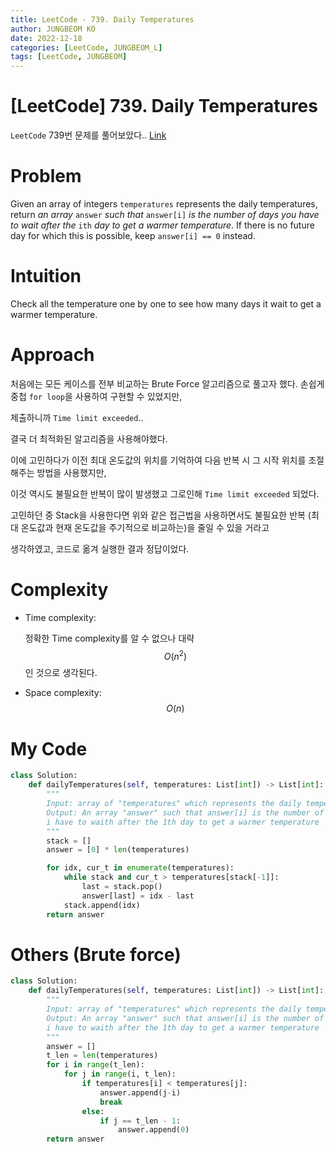 ```yaml
---
title: LeetCode - 739. Daily Temperatures
author: JUNGBEOM KO
date: 2022-12-18
categories: [LeetCode, JUNGBEOM_L]
tags: [LeetCode, JUNGBEOM]
---
```


# [LeetCode] 739. Daily Temperatures

`LeetCode` 739번 문제를 풀어보았다.. [Link](https://leetcode.com/problems/daily-temperatures/description/)



# Problem

Given an array of integers `temperatures` represents the daily temperatures, return *an array* `answer` *such that* `answer[i]` *is the number of days you have to wait after the* `ith` *day to get a warmer temperature*. If there is no future day for which this is possible, keep `answer[i] == 0` instead.



# Intuition

Check all the temperature one by one to see how many days it wait to get a warmer temperature.



# Approach

처음에는 모든 케이스를 전부 비교하는 Brute Force 알고리즘으로 풀고자 했다. 손쉽게 중첩 `for loop`을 사용하여 구현할 수 있었지만,

제출하니까 `Time limit exceeded`.. 

결국 더 최적화된 알고리즘을 사용해야했다.

이에 고민하다가 이전 최대 온도값의 위치를 기억하여 다음 반복 시 그 시작 위치를 조절해주는 방법을 사용했지만,

이것 역시도 불필요한 반복이 많이 발생했고 그로인해 `Time limit exceeded` 되었다.

고민하던 중 Stack을 사용한다면 위와 같은 접근법을 사용하면서도 불필요한 반복 (최대 온도값과 현재 온도값을 주기적으로 비교하는)을 줄일 수 있을 거라고

생각하였고, 코드로 옮겨 실행한 결과 정답이었다. 



# Complexity
- Time complexity:

  정확한 Time complexity를 알 수 없으나 대략 $$O(n^2)$$인 것으로 생각된다.

- Space complexity:
  $$O(n)$$

  

# My Code

```python
class Solution:
    def dailyTemperatures(self, temperatures: List[int]) -> List[int]:
        """
        Input: array of "temperatures" which represents the daily temperatures
        Output: An array "answer" such that answer[i] is the number of days
        i have to waith after the 1th day to get a warmer temperature
        """
        stack = []
        answer = [0] * len(temperatures)

        for idx, cur_t in enumerate(temperatures):
            while stack and cur_t > temperatures[stack[-1]]:
                last = stack.pop()
                answer[last] = idx - last
            stack.append(idx)
        return answer
```



# Others (Brute force)

```python
class Solution:
    def dailyTemperatures(self, temperatures: List[int]) -> List[int]:
        """
        Input: array of "temperatures" which represents the daily temperatures
        Output: An array "answer" such that answer[i] is the number of days
        i have to waith after the 1th day to get a warmer temperature
        """
        answer = []
        t_len = len(temperatures)
        for i in range(t_len):
            for j in range(i, t_len):
                if temperatures[i] < temperatures[j]:
                    answer.append(j-i)
                    break
                else:
                    if j == t_len - 1:
                        answer.append(0)
        return answer
```
